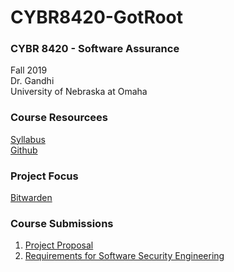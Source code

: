 # CYBR8420-GotRoot

### CYBR 8420 - Software Assurance  
  Fall 2019  
  Dr. Gandhi  
  University of Nebraska at Omaha  

### Course Resourcees

  [Syllabus](https://robinagandhi.github.io/swa/pages/syllabus.html)  
  [Github](https://github.com/robinagandhi/swa)  

### Project Focus
  [Bitwarden](https://bitwarden.com/)  

### Course Submissions

1. [Project Proposal](ProjectProposal.md)
2. [Requirements for Software Security Engineering](SoftwareSecurityRequirements.md)
